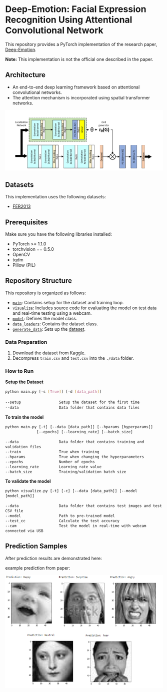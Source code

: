 # Deep-Emotion: Facial Expression Recognition Using Attentional Convolutional Network

This repository provides a PyTorch implementation of the research paper, [Deep-Emotion](https://arxiv.org/abs/1902.01019).

**Note:** This implementation is not the official one described in the paper.

## Architecture
- An end-to-end deep learning framework based on attentional convolutional networks.
- The attention mechanism is incorporated using spatial transformer networks.

<p align="center">
  <img src="imgs/net_arch.PNG" width="960" title="Deep-Emotion Architecture">
</p>

## Datasets
This implementation uses the following datasets:
- [FER2013](https://www.kaggle.com/c/challenges-in-representation-learning-facial-expression-recognition-challenge/data)


## Prerequisites
Make sure you have the following libraries installed:
- PyTorch >= 1.1.0
- torchvision == 0.5.0
- OpenCV
- tqdm
- Pillow (PIL)

## Repository Structure
This repository is organized as follows:
- [`main`](/main.py): Contains setup for the dataset and training loop.
- [`visualize`](/visualize.py): Includes source code for evaluating the model on test data and real-time testing using a webcam.
- [`model`](/model.py): Defines the model class.
- [`data_loaders`](/data_loaders.py): Contains the dataset class.
- [`generate_data`](/generate_data.py): Sets up the [dataset](https://www.kaggle.com/c/challenges-in-representation-learning-facial-expression-recognition-challenge/data).


### Data Preparation
1. Download the dataset from [Kaggle](https://www.kaggle.com/c/challenges-in-representation-learning-facial-expression-recognition-challenge/data).
2. Decompress `train.csv` and `test.csv` into the `./data` folder.

### How to Run
**Setup the Dataset**
```bash
python main.py [-s [True]] [-d [data_path]]

--setup                 Setup the dataset for the first time
--data                  Data folder that contains data files
```

**To train the model**
```
python main.py [-t] [--data [data_path]] [--hparams [hyperparams]]
              [--epochs] [--learning_rate] [--batch_size]

--data                  Data folder that contains training and validation files
--train                 True when training
--hparams               True when changing the hyperparameters
--epochs                Number of epochs
--learning_rate         Learning rate value
--batch_size            Training/validation batch size
```

**To validate the model**
```
python visualize.py [-t] [-c] [--data [data_path]] [--model [model_path]]

--data                  Data folder that contains test images and test CSV file
--model                 Path to pre-trained model
--test_cc               Calculate the test accuracy
--cam                   Test the model in real-time with webcam connected via USB
```
## Prediction Samples
After prediction results are demonstrated here:

example prediction from paper:
<p align="center">
  <img src="imgs/samples.png" width="720" title="Deep-Emotion Architecture">
</p>
